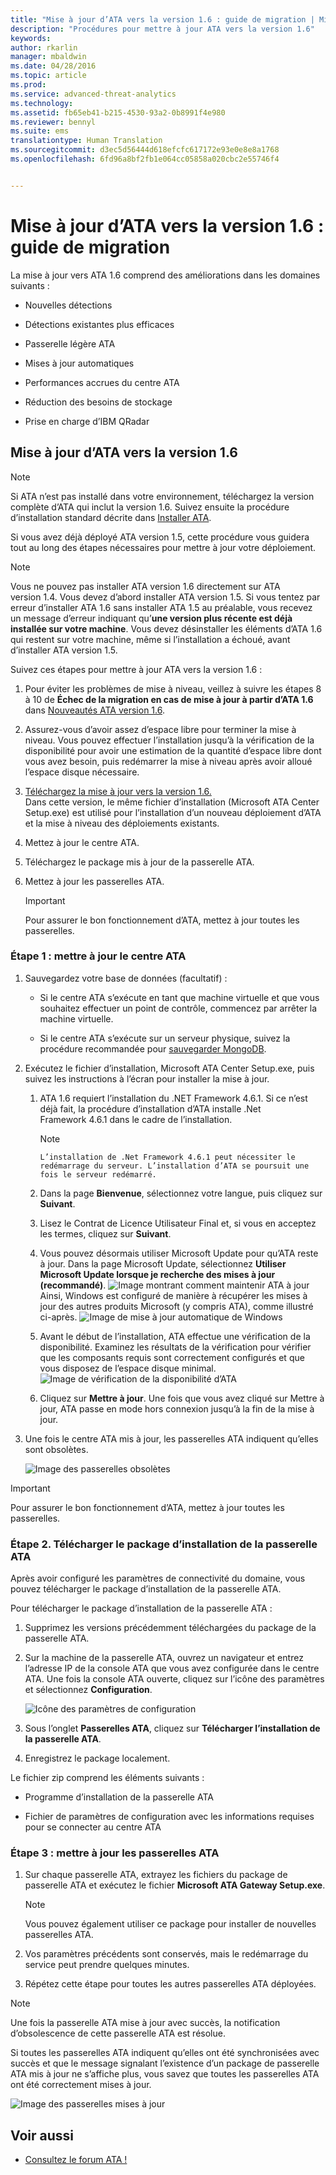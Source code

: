 ```yaml
---
title: "Mise à jour d’ATA vers la version 1.6 : guide de migration | Microsoft ATA"
description: "Procédures pour mettre à jour ATA vers la version 1.6"
keywords: 
author: rkarlin
manager: mbaldwin
ms.date: 04/28/2016
ms.topic: article
ms.prod: 
ms.service: advanced-threat-analytics
ms.technology: 
ms.assetid: fb65eb41-b215-4530-93a2-0b8991f4e980
ms.reviewer: bennyl
ms.suite: ems
translationtype: Human Translation
ms.sourcegitcommit: d3ec5d56444d618efcfc617172e93e0e8e8a1768
ms.openlocfilehash: 6fd96a8bf2fb1e064cc05858a020cbc2e55746f4


---
```


# Mise à jour d’ATA vers la version 1.6 : guide de migration
La mise à jour vers ATA 1.6 comprend des améliorations dans les domaines suivants :

-   Nouvelles détections

-   Détections existantes plus efficaces

-   Passerelle légère ATA

-   Mises à jour automatiques

-   Performances accrues du centre ATA

-   Réduction des besoins de stockage

-   Prise en charge d’IBM QRadar

## Mise à jour d’ATA vers la version 1.6
> [!NOTE] 
> Si ATA n’est pas installé dans votre environnement, téléchargez la version complète d’ATA qui inclut la version 1.6. Suivez ensuite la procédure d’installation standard décrite dans [Installer ATA](/advanced-threat-analytics/deploy-use/install-ata).

Si vous avez déjà déployé ATA version 1.5, cette procédure vous guidera tout au long des étapes nécessaires pour mettre à jour votre déploiement.

> [!NOTE] 
> Vous ne pouvez pas installer ATA version 1.6 directement sur ATA version 1.4. Vous devez d’abord installer ATA version 1.5. Si vous tentez par erreur d’installer ATA 1.6 sans installer ATA 1.5 au préalable, vous recevez un message d’erreur indiquant qu’**une version plus récente est déjà installée sur votre machine**. Vous devez désinstaller les éléments d’ATA 1.6 qui restent sur votre machine, même si l’installation a échoué, avant d’installer ATA version 1.5.

Suivez ces étapes pour mettre à jour ATA vers la version 1.6 :

1. Pour éviter les problèmes de mise à niveau, veillez à suivre les étapes 8 à 10 de **Échec de la migration en cas de mise à jour à partir d’ATA 1.6** dans [Nouveautés ATA version 1.6](whats-new-version-1.6.md).
2. Assurez-vous d’avoir assez d’espace libre pour terminer la mise à niveau. Vous pouvez effectuer l’installation jusqu’à la vérification de la disponibilité pour avoir une estimation de la quantité d’espace libre dont vous avez besoin, puis redémarrer la mise à niveau après avoir alloué l’espace disque nécessaire.
1.  [Téléchargez la mise à jour vers la version 1.6.](http://www.microsoft.com/evalcenter/evaluate-microsoft-advanced-threat-analytics)<br>
Dans cette version, le même fichier d’installation (Microsoft ATA Center Setup.exe) est utilisé pour l’installation d’un nouveau déploiement d’ATA et la mise à niveau des déploiements existants.

2.  Mettez à jour le centre ATA.

3.  Téléchargez le package mis à jour de la passerelle ATA.

4.  Mettez à jour les passerelles ATA.

    > [!IMPORTANT]
    > Pour assurer le bon fonctionnement d’ATA, mettez à jour toutes les passerelles.

### Étape 1 : mettre à jour le centre ATA

1.  Sauvegardez votre base de données (facultatif) :

    -   Si le centre ATA s’exécute en tant que machine virtuelle et que vous souhaitez effectuer un point de contrôle, commencez par arrêter la machine virtuelle.

    -   Si le centre ATA s’exécute sur un serveur physique, suivez la procédure recommandée pour [sauvegarder MongoDB](https://docs.mongodb.org/manual/core/backups/).

2.  Exécutez le fichier d’installation, Microsoft ATA Center Setup.exe, puis suivez les instructions à l’écran pour installer la mise à jour.

    1.  ATA 1.6 requiert l’installation du .NET Framework 4.6.1. Si ce n’est déjà fait, la procédure d’installation d’ATA installe .Net Framework 4.6.1 dans le cadre de l’installation.
    
        > [!NOTE] 
            L’installation de .Net Framework 4.6.1 peut nécessiter le redémarrage du serveur. L’installation d’ATA se poursuit une fois le serveur redémarré.
    
    2.  Dans la page **Bienvenue**, sélectionnez votre langue, puis cliquez sur **Suivant**.

    3.  Lisez le Contrat de Licence Utilisateur Final et, si vous en acceptez les termes, cliquez sur **Suivant**.

    4.  Vous pouvez désormais utiliser Microsoft Update pour qu’ATA reste à jour.  Dans la page Microsoft Update, sélectionnez **Utiliser Microsoft Update lorsque je recherche des mises à jour (recommandé)**.
    ![Image montrant comment maintenir ATA à jour](media/ata_ms_update.png) Ainsi, Windows est configuré de manière à récupérer les mises à jour des autres produits Microsoft (y compris ATA), comme illustré ci-après. 
     ![Image de mise à jour automatique de Windows](media/ata_installupdatesautomatically.png)

    5.  Avant le début de l’installation, ATA effectue une vérification de la disponibilité. Examinez les résultats de la vérification pour vérifier que les composants requis sont correctement configurés et que vous disposez de l’espace disque minimal. 
    ![Image de vérification de la disponibilité d’ATA](media/ata_install_readinesschecks.png)

    6.  Cliquez sur **Mettre à jour**. Une fois que vous avez cliqué sur Mettre à jour, ATA passe en mode hors connexion jusqu’à la fin de la mise à jour.

3.  Une fois le centre ATA mis à jour, les passerelles ATA indiquent qu’elles sont obsolètes.

    ![Image des passerelles obsolètes](media/ATA-center-outdated.png)

> [!IMPORTANT] 
> Pour assurer le bon fonctionnement d’ATA, mettez à jour toutes les passerelles.

### Étape 2. Télécharger le package d’installation de la passerelle ATA
Après avoir configuré les paramètres de connectivité du domaine, vous pouvez télécharger le package d’installation de la passerelle ATA.

Pour télécharger le package d’installation de la passerelle ATA :

1.  Supprimez les versions précédemment téléchargées du package de la passerelle ATA.

2.  Sur la machine de la passerelle ATA, ouvrez un navigateur et entrez l’adresse IP de la console ATA que vous avez configurée dans le centre ATA. Une fois la console ATA ouverte, cliquez sur l’icône des paramètres et sélectionnez **Configuration**.

    ![Icône des paramètres de configuration](media/ATA-config-icon.JPG)

3.  Sous l’onglet **Passerelles ATA**, cliquez sur **Télécharger l’installation de la passerelle ATA**.

4.  Enregistrez le package localement.

Le fichier zip comprend les éléments suivants :

-   Programme d’installation de la passerelle ATA

-   Fichier de paramètres de configuration avec les informations requises pour se connecter au centre ATA

### Étape 3 : mettre à jour les passerelles ATA

1.  Sur chaque passerelle ATA, extrayez les fichiers du package de passerelle ATA et exécutez le fichier **Microsoft ATA Gateway Setup.exe**.

    > [!NOTE] 
    > Vous pouvez également utiliser ce package pour installer de nouvelles passerelles ATA.

2.  Vos paramètres précédents sont conservés, mais le redémarrage du service peut prendre quelques minutes.

3.  Répétez cette étape pour toutes les autres passerelles ATA déployées.

> [!NOTE] 
> Une fois la passerelle ATA mise à jour avec succès, la notification d’obsolescence de cette passerelle ATA est résolue.

Si toutes les passerelles ATA indiquent qu’elles ont été synchronisées avec succès et que le message signalant l’existence d’un package de passerelle ATA mis à jour ne s’affiche plus, vous savez que toutes les passerelles ATA ont été correctement mises à jour.

![Image des passerelles mises à jour](media/ATA-gw-updated.png)


## Voir aussi

- [Consultez le forum ATA !](https://social.technet.microsoft.com/Forums/security/home?forum=mata)



<!--HONumber=Oct16_HO1-->


